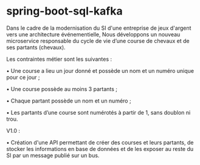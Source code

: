 # spring-boot-sql-kafka

Dans le cadre de la modernisation du SI d'une entreprise de jeux d'argent vers une architecture événementielle, Nous développons un nouveau microservice responsable du cycle de vie d’une course de chevaux et de ses partants (chevaux).

Les contraintes métier sont les suivantes : 

• Une course a lieu un jour donné et possède un nom et un numéro unique pour ce jour ; 

• Une course possède au moins 3 partants ; 

• Chaque partant possède un nom et un numéro ; 

• Les partants d’une course sont numérotés à partir de 1, sans doublon ni trou. 

V1.0 :

• Création d'une API permettant de créer des courses et leurs partants, de stocker les informations en base de données et de les exposer au reste du SI par un message publié sur un bus. 
 
